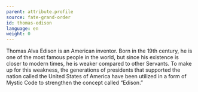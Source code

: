 ```yaml
---
parent: attribute.profile
source: fate-grand-order
id: thomas-edison
language: en
weight: 0
---
```


Thomas Alva Edison is an American inventor. Born in the 19th century, he is one of the most famous people in the world, but since his existence is closer to modern times, he is weaker compared to other Servants.
To make up for this weakness, the generations of presidents that supported the nation called the United States of America have been utilized in a form of Mystic Code to strengthen the concept called “Edison.”
